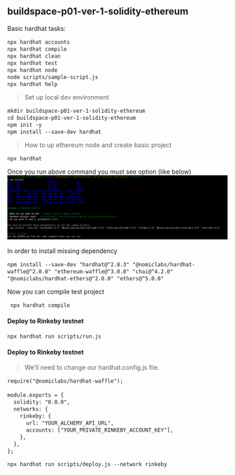 ## buildspace-p01-ver-1-solidity-ethereum

Basic hardhat tasks:

```shell
npx hardhat accounts
npx hardhat compile
npx hardhat clean
npx hardhat test
npx hardhat node
node scripts/sample-script.js
npx hardhat help
```

> Set up local dev environment

```
mkdir buildspace-p01-ver-1-solidity-ethereum
cd buildspace-p01-ver-1-solidity-ethereum
npm init -y
npm install --save-dev hardhat
```

> How to up ethereum node and create basic project

```
npx hardhat
```

Once you run above command you must see option (like below)
![Optional Text](./images/a01_npx_hardhat.png)

In order to install missing dependency

```
npm install --save-dev "hardhat@^2.8.3" "@nomiclabs/hardhat-waffle@^2.0.0" "ethereum-waffle@^3.0.0" "chai@^4.2.0" "@nomiclabs/hardhat-ethers@^2.0.0" "ethers@^5.0.0"
```

Now you can compile test project

```
 npx hardhat compile
```

#### Deploy to Rinkeby testnet

```
npx hardhat run scripts/run.js
```

#### Deploy to Rinkeby testnet

> We'll need to change our hardhat.config.js file.

```
require("@nomiclabs/hardhat-waffle");

module.exports = {
  solidity: "0.8.0",
  networks: {
    rinkeby: {
      url: "YOUR_ALCHEMY_API_URL",
      accounts: ["YOUR_PRIVATE_RINKEBY_ACCOUNT_KEY"],
    },
  },
};
```

```
npx hardhat run scripts/deploy.js --network rinkeby
```
